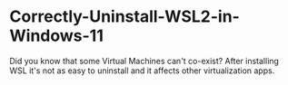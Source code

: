 # Correctly-Uninstall-WSL2-in-Windows-11
Did you know that some Virtual Machines can't co-exist? After installing WSL it's not as easy to uninstall and it affects other virtualization apps.
